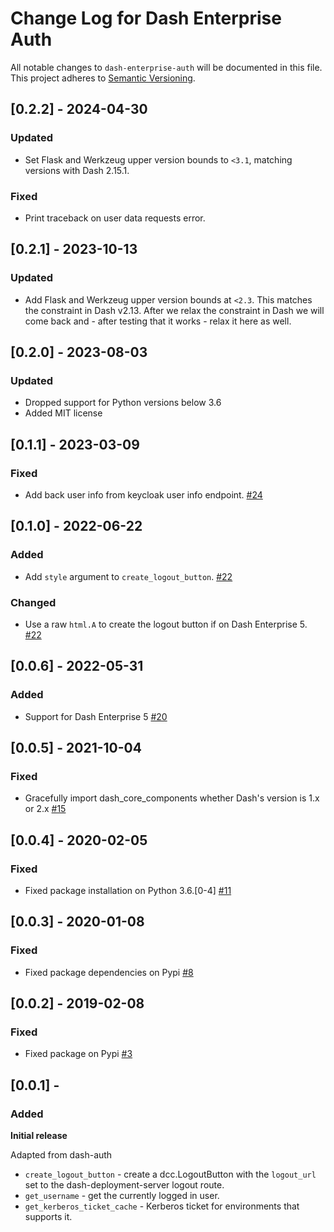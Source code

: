 # Change Log for Dash Enterprise Auth
All notable changes to `dash-enterprise-auth` will be documented in this file.
This project adheres to [Semantic Versioning](https://semver.org/).

## [0.2.2] - 2024-04-30
### Updated
- Set Flask and Werkzeug upper version bounds to `<3.1`, matching versions with Dash 2.15.1.

### Fixed
- Print traceback on user data requests error. 

## [0.2.1] - 2023-10-13
### Updated
- Add Flask and Werkzeug upper version bounds at `<2.3`. This matches the constraint in Dash v2.13. After we relax the constraint in Dash we will come back and - after testing that it works - relax it here as well.

## [0.2.0] - 2023-08-03
### Updated
- Dropped support for Python versions below 3.6
- Added MIT license

## [0.1.1] - 2023-03-09
### Fixed
- Add back user info from keycloak user info endpoint. [#24](https://github.com/plotly/dash-enterprise-auth/pull/24)

## [0.1.0] - 2022-06-22
### Added
- Add `style` argument to `create_logout_button`. [#22](https://github.com/plotly/dash-enterprise-auth/pull/22)

### Changed
- Use a raw `html.A` to create the logout button if on Dash Enterprise 5. [#22](https://github.com/plotly/dash-enterprise-auth/pull/22)

## [0.0.6] - 2022-05-31
### Added
- Support for Dash Enterprise 5 [#20](https://github.com/plotly/dash-enterprise-auth/pull/20)

## [0.0.5] - 2021-10-04
### Fixed
- Gracefully import dash_core_components whether Dash's version is 1.x or 2.x [#15](https://github.com/plotly/dash-enterprise-auth/pull/15)

## [0.0.4] - 2020-02-05
### Fixed
- Fixed package installation on Python 3.6.[0-4] [#11](https://github.com/plotly/dash-enterprise-auth/pull/11)

## [0.0.3] - 2020-01-08
### Fixed
- Fixed package dependencies on Pypi [#8](https://github.com/plotly/dash-enterprise-auth/pull/8)

## [0.0.2] - 2019-02-08
### Fixed
- Fixed package on Pypi [#3](https://github.com/plotly/dash-enterprise-auth/pull/3)

## [0.0.1] -
### Added
**Initial release**

Adapted from dash-auth

- `create_logout_button` - create a dcc.LogoutButton with the `logout_url` set to the dash-deployment-server logout route.
- `get_username` - get the currently logged in user.
- `get_kerberos_ticket_cache` - Kerberos ticket for environments that supports it.
